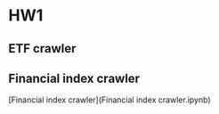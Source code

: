 # HW1

## ETF crawler

## Financial index crawler
[Financial index crawler](Financial index crawler.ipynb)
